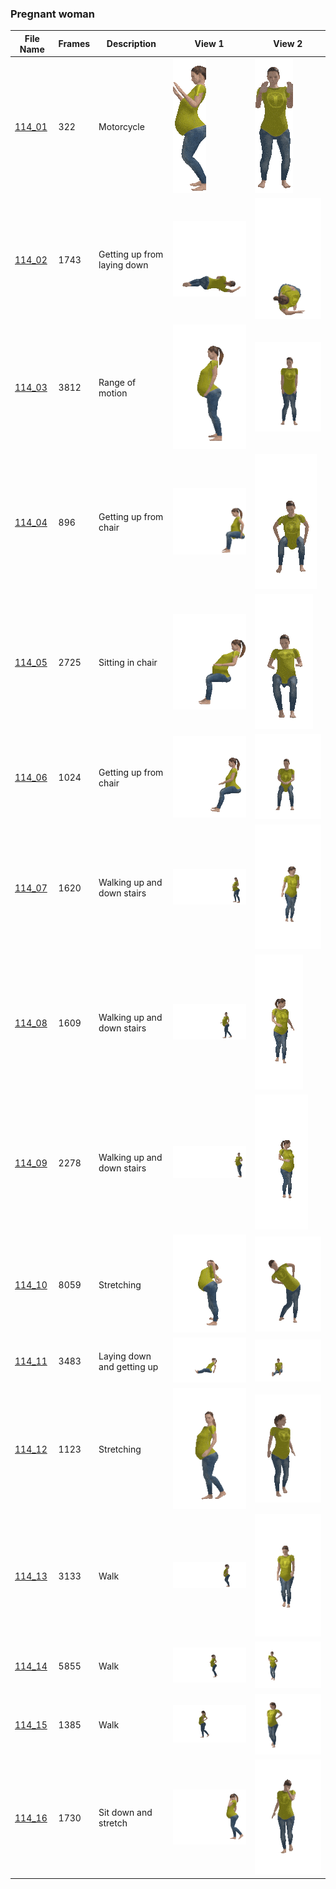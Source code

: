 ### Pregnant woman
|File Name|Frames|Description|View 1|View 2|
|-|-|-|-|-|
|[114_01](https://github.com/Shriinivas/cmubvh/raw/main/Sequence-113-128/114/Data/114_01.zip)|322|Motorcycle|<img src="https://github.com/Shriinivas/cmubvhgifs/blob/main/Sequence-113-128/114/114_01_0.gif"/>|<img src="https://github.com/Shriinivas/cmubvhgifs/blob/main/Sequence-113-128/114/114_01_1.gif"/>|
|[114_02](https://github.com/Shriinivas/cmubvh/raw/main/Sequence-113-128/114/Data/114_02.zip)|1743|Getting up from laying down|<img src="https://github.com/Shriinivas/cmubvhgifs/blob/main/Sequence-113-128/114/114_02_0.gif"/>|<img src="https://github.com/Shriinivas/cmubvhgifs/blob/main/Sequence-113-128/114/114_02_1.gif"/>|
|[114_03](https://github.com/Shriinivas/cmubvh/raw/main/Sequence-113-128/114/Data/114_03.zip)|3812|Range of motion|<img src="https://github.com/Shriinivas/cmubvhgifs/blob/main/Sequence-113-128/114/114_03_0.gif"/>|<img src="https://github.com/Shriinivas/cmubvhgifs/blob/main/Sequence-113-128/114/114_03_1.gif"/>|
|[114_04](https://github.com/Shriinivas/cmubvh/raw/main/Sequence-113-128/114/Data/114_04.zip)|896|Getting up from chair|<img src="https://github.com/Shriinivas/cmubvhgifs/blob/main/Sequence-113-128/114/114_04_0.gif"/>|<img src="https://github.com/Shriinivas/cmubvhgifs/blob/main/Sequence-113-128/114/114_04_1.gif"/>|
|[114_05](https://github.com/Shriinivas/cmubvh/raw/main/Sequence-113-128/114/Data/114_05.zip)|2725|Sitting in chair|<img src="https://github.com/Shriinivas/cmubvhgifs/blob/main/Sequence-113-128/114/114_05_0.gif"/>|<img src="https://github.com/Shriinivas/cmubvhgifs/blob/main/Sequence-113-128/114/114_05_1.gif"/>|
|[114_06](https://github.com/Shriinivas/cmubvh/raw/main/Sequence-113-128/114/Data/114_06.zip)|1024|Getting up from chair|<img src="https://github.com/Shriinivas/cmubvhgifs/blob/main/Sequence-113-128/114/114_06_0.gif"/>|<img src="https://github.com/Shriinivas/cmubvhgifs/blob/main/Sequence-113-128/114/114_06_1.gif"/>|
|[114_07](https://github.com/Shriinivas/cmubvh/raw/main/Sequence-113-128/114/Data/114_07.zip)|1620|Walking up and down stairs|<img src="https://github.com/Shriinivas/cmubvhgifs/blob/main/Sequence-113-128/114/114_07_0.gif"/>|<img src="https://github.com/Shriinivas/cmubvhgifs/blob/main/Sequence-113-128/114/114_07_1.gif"/>|
|[114_08](https://github.com/Shriinivas/cmubvh/raw/main/Sequence-113-128/114/Data/114_08.zip)|1609|Walking up and down stairs|<img src="https://github.com/Shriinivas/cmubvhgifs/blob/main/Sequence-113-128/114/114_08_0.gif"/>|<img src="https://github.com/Shriinivas/cmubvhgifs/blob/main/Sequence-113-128/114/114_08_1.gif"/>|
|[114_09](https://github.com/Shriinivas/cmubvh/raw/main/Sequence-113-128/114/Data/114_09.zip)|2278|Walking up and down stairs|<img src="https://github.com/Shriinivas/cmubvhgifs/blob/main/Sequence-113-128/114/114_09_0.gif"/>|<img src="https://github.com/Shriinivas/cmubvhgifs/blob/main/Sequence-113-128/114/114_09_1.gif"/>|
|[114_10](https://github.com/Shriinivas/cmubvh/raw/main/Sequence-113-128/114/Data/114_10.zip)|8059|Stretching|<img src="https://github.com/Shriinivas/cmubvhgifs/blob/main/Sequence-113-128/114/114_10_0.gif"/>|<img src="https://github.com/Shriinivas/cmubvhgifs/blob/main/Sequence-113-128/114/114_10_1.gif"/>|
|[114_11](https://github.com/Shriinivas/cmubvh/raw/main/Sequence-113-128/114/Data/114_11.zip)|3483|Laying down and getting up|<img src="https://github.com/Shriinivas/cmubvhgifs/blob/main/Sequence-113-128/114/114_11_0.gif"/>|<img src="https://github.com/Shriinivas/cmubvhgifs/blob/main/Sequence-113-128/114/114_11_1.gif"/>|
|[114_12](https://github.com/Shriinivas/cmubvh/raw/main/Sequence-113-128/114/Data/114_12.zip)|1123|Stretching|<img src="https://github.com/Shriinivas/cmubvhgifs/blob/main/Sequence-113-128/114/114_12_0.gif"/>|<img src="https://github.com/Shriinivas/cmubvhgifs/blob/main/Sequence-113-128/114/114_12_1.gif"/>|
|[114_13](https://github.com/Shriinivas/cmubvh/raw/main/Sequence-113-128/114/Data/114_13.zip)|3133|Walk|<img src="https://github.com/Shriinivas/cmubvhgifs/blob/main/Sequence-113-128/114/114_13_0.gif"/>|<img src="https://github.com/Shriinivas/cmubvhgifs/blob/main/Sequence-113-128/114/114_13_1.gif"/>|
|[114_14](https://github.com/Shriinivas/cmubvh/raw/main/Sequence-113-128/114/Data/114_14.zip)|5855|Walk|<img src="https://github.com/Shriinivas/cmubvhgifs/blob/main/Sequence-113-128/114/114_14_0.gif"/>|<img src="https://github.com/Shriinivas/cmubvhgifs/blob/main/Sequence-113-128/114/114_14_1.gif"/>|
|[114_15](https://github.com/Shriinivas/cmubvh/raw/main/Sequence-113-128/114/Data/114_15.zip)|1385|Walk|<img src="https://github.com/Shriinivas/cmubvhgifs/blob/main/Sequence-113-128/114/114_15_0.gif"/>|<img src="https://github.com/Shriinivas/cmubvhgifs/blob/main/Sequence-113-128/114/114_15_1.gif"/>|
|[114_16](https://github.com/Shriinivas/cmubvh/raw/main/Sequence-113-128/114/Data/114_16.zip)|1730|Sit down and stretch|<img src="https://github.com/Shriinivas/cmubvhgifs/blob/main/Sequence-113-128/114/114_16_0.gif"/>|<img src="https://github.com/Shriinivas/cmubvhgifs/blob/main/Sequence-113-128/114/114_16_1.gif"/>|
